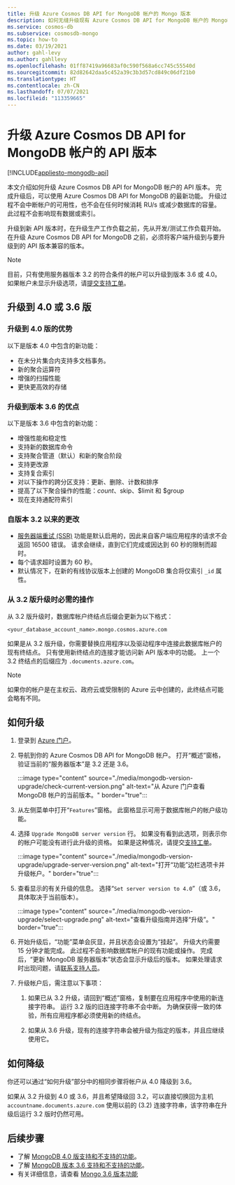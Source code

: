 ```yaml
---
title: 升级 Azure Cosmos DB API for MongoDB 帐户的 Mongo 版本
description: 如何无缝升级现有 Azure Cosmos DB API for MongoDB 帐户的 MongoDB 有线协议版本
ms.service: cosmos-db
ms.subservice: cosmosdb-mongo
ms.topic: how-to
ms.date: 03/19/2021
author: gahl-levy
ms.author: gahllevy
ms.openlocfilehash: 01ff87419a96683af0c590f568a6cc745c55540d
ms.sourcegitcommit: 82d82642daa5c452a39c3b3d57cd849c06df21b0
ms.translationtype: HT
ms.contentlocale: zh-CN
ms.lasthandoff: 07/07/2021
ms.locfileid: "113359665"
---
```

# <a name="upgrade-the-api-version-of-your-azure-cosmos-db-api-for-mongodb-account"></a>升级 Azure Cosmos DB API for MongoDB 帐户的 API 版本
[!INCLUDE[appliesto-mongodb-api](includes/appliesto-mongodb-api.md)]

本文介绍如何升级 Azure Cosmos DB API for MongoDB 帐户的 API 版本。 完成升级后，可以使用 Azure Cosmos DB API for MongoDB 的最新功能。 升级过程不会中断帐户的可用性，也不会在任何时候消耗 RU/s 或减少数据库的容量。 此过程不会影响现有数据或索引。 

升级到新 API 版本时，在升级生产工作负载之前，先从开发/测试工作负载开始。 在升级 Azure Cosmos DB API for MongoDB 之前，必须将客户端升级到与要升级到的 API 版本兼容的版本。

>[!Note]
> 目前，只有使用服务器版本 3.2 的符合条件的帐户可以升级到版本 3.6 或 4.0。 如果帐户未显示升级选项，请[提交支持工单](https://portal.azure.com/?#blade/Microsoft_Azure_Support/HelpAndSupportBlade)。

## <a name="upgrading-to-40-or-36"></a>升级到 4.0 或 3.6 版

### <a name="benefits-of-upgrading-to-version-40"></a>升级到 4.0 版的优势

以下是版本 4.0 中包含的新功能：
- 在未分片集合内支持多文档事务。
- 新的聚合运算符
- 增强的扫描性能
- 更快更高效的存储

### <a name="benefits-of-upgrading-to-version-36"></a>升级到版本 3.6 的优点

以下是版本 3.6 中包含的新功能：
- 增强性能和稳定性
- 支持新的数据库命令
- 支持聚合管道（默认）和新的聚合阶段
- 支持更改源
- 支持复合索引
- 对以下操作的跨分区支持：更新、删除、计数和排序
- 提高了以下聚合操作的性能：$count、$skip、$limit 和 $group
- 现在支持通配符索引

### <a name="changes-from-version-32"></a>自版本 3.2 以来的更改

- [服务器端重试 (SSR)](prevent-rate-limiting-errors.md) 功能是默认启用的，因此来自客户端应用程序的请求不会返回 16500 错误。 请求会继续，直到它们完成或因达到 60 秒的限制而超时。
- 每个请求超时设置为 60 秒。
- 默认情况下，在新的有线协议版本上创建的 MongoDB 集合将仅索引 `_id` 属性。

### <a name="action-required-when-upgrading-from-32"></a>从 3.2 版升级时必需的操作

从 3.2 版升级时，数据库帐户终结点后缀会更新为以下格式：

```
<your_database_account_name>.mongo.cosmos.azure.com
```

如果是从 3.2 版升级，你需要替换应用程序以及驱动程序中连接此数据库帐户的现有终结点。 只有使用新终结点的连接才能访问新 API 版本中的功能。 上一个 3.2 终结点的后缀应为 `.documents.azure.com`。

>[!Note]
> 如果你的帐户是在主权云、政府云或受限制的 Azure 云中创建的，此终结点可能会略有不同。

## <a name="how-to-upgrade"></a>如何升级

1. 登录到 [Azure 门户](https://portal.azure.com/)。

1. 导航到你的 Azure Cosmos DB API for MongoDB 帐户。 打开“概述”窗格，验证当前的“服务器版本”是 3.2 还是 3.6。

    :::image type="content" source="./media/mongodb-version-upgrade/check-current-version.png" alt-text="从 Azure 门户查看 MongoDB 帐户的当前版本。" border="true":::

1. 从左侧菜单中打开“`Features`”窗格。 此窗格显示可用于数据库帐户的帐户级功能。

1. 选择 `Upgrade MongoDB server version` 行。 如果没有看到此选项，则表示你的帐户可能没有进行此升级的资格。 如果是这种情况，请提交[支持工单](https://portal.azure.com/?#blade/Microsoft_Azure_Support/HelpAndSupportBlade)。

    :::image type="content" source="./media/mongodb-version-upgrade/upgrade-server-version.png" alt-text="打开“功能”边栏选项卡并升级帐户。" border="true":::

1. 查看显示的有关升级的信息。 选择“`Set server version to 4.0`”（或 3.6，具体取决于当前版本）。

    :::image type="content" source="./media/mongodb-version-upgrade/select-upgrade.png" alt-text="查看升级指南并选择“升级”。" border="true":::

1. 开始升级后，“功能”菜单会灰显，并且状态会设置为“挂起”。 升级大约需要 15 分钟才能完成。 此过程不会影响数据库帐户的现有功能或操作。 完成后，“更新 MongoDB 服务器版本”状态会显示升级后的版本。 如果处理请求时出现问题，请[联系支持人员](https://azure.microsoft.com/en-us/support/create-ticket/)。

1. 升级帐户后，需注意以下事项：

    1. 如果已从 3.2 升级，请回到“概述”窗格，复制要在应用程序中使用的新连接字符串。 运行 3.2 版的旧连接字符串不会中断。 为确保获得一致的体验，所有应用程序都必须使用新的终结点。

    1. 如果从 3.6 升级，现有的连接字符串会被升级为指定的版本，并且应继续使用它。

## <a name="how-to-downgrade"></a>如何降级

你还可以通过“如何升级”部分中的相同步骤将帐户从 4.0 降级到 3.6。

如果从 3.2 升级到 4.0 或 3.6，并且希望降级回 3.2，可以直接切换回为主机 `accountname.documents.azure.com` 使用以前的 (3.2) 连接字符串，该字符串在升级后运行 3.2 版时仍然可用。

## <a name="next-steps"></a>后续步骤

- 了解 [MongoDB 4.0 版支持和不支持的功能](mongodb-feature-support-40.md)。
- 了解 [MongoDB 版本 3.6 支持和不支持的功能](mongodb-feature-support-36.md)。
- 有关详细信息，请查看 [Mongo 3.6 版本功能](https://devblogs.microsoft.com/cosmosdb/azure-cosmos-dbs-api-for-mongodb-now-supports-server-version-3-6/)
